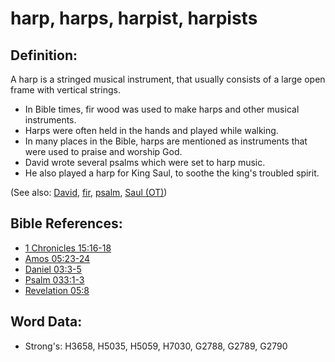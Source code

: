 # harp, harps, harpist, harpists #

## Definition: ##

A harp is a stringed musical instrument, that usually consists of a large open frame with vertical strings.

* In Bible times, fir wood was used to make harps and other musical instruments.
* Harps were often held in the hands and played while walking.
* In many places in the Bible, harps are mentioned as instruments that were used to praise and worship God. 
* David wrote several psalms which were set to harp music.
* He also played a harp for King Saul, to soothe the king's troubled spirit. 
 

(See also: [David](../names/david.md), [fir](../other/fir.md), [psalm](../kt/psalm.md), [Saul (OT)](../names/saul.md))

## Bible References: ##

* [1 Chronicles 15:16-18](rc://en/tn/help/1ch/15/16)
* [Amos 05:23-24](rc://en/tn/help/amo/05/23)
* [Daniel 03:3-5](rc://en/tn/help/dan/03/03)
* [Psalm 033:1-3](rc://en/tn/help/psa/033/001)
* [Revelation 05:8](rc://en/tn/help/rev/05/08)

## Word Data: ##

* Strong's: H3658, H5035, H5059, H7030, G2788, G2789, G2790

